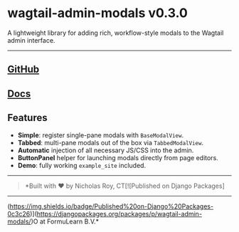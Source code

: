 # wagtail-admin-modals v0.3.0

A lightweight library for adding rich, workflow-style modals to the Wagtail admin interface.

---
[GitHub](https://github.com/FormuLearn/wagtail-admin-modals) 
--- 
[Docs](https://docs.formulearn.org/docs/projects/wagtail-admin-modals/)
---


## Features

- **Simple**: register single-pane modals with `BaseModalView`.  
- **Tabbed**: multi-pane modals out of the box via `TabbedModalView`.  
- **Automatic** injection of all necessary JS/CSS into the admin.  
- **ButtonPanel** helper for launching modals directly from page editors.  
- **Demo**: fully working `example_site` included.

---

> *Built with ❤️ by Nicholas Roy, CT[![Published on Django Packages]
---
(https://img.shields.io/badge/Published%20on-Django%20Packages-0c3c26)](https://djangopackages.org/packages/p/wagtail-admin-modals/)O at FormuLearn B.V.*


